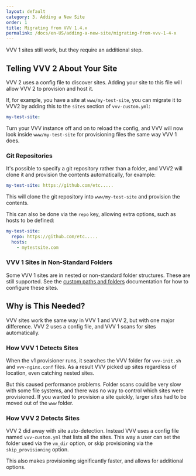 ```yaml
---
layout: default
category: 3. Adding a New Site
order: 1
title: Migrating from VVV 1.4.x
permalink: /docs/en-US/adding-a-new-site/migrating-from-vvv-1-4-x
---
```


VVV 1 sites still work, but they require an additional step.

## Telling VVV 2 About Your Site

VVV 2 uses a config file to discover sites. Adding your site to this file will allow VVV 2 to provision and host it.

If, for example, you have a site at `www/my-test-site`, you can migrate it to VVV2 by adding this to the `sites` section of `vvv-custom.yml`:

```YAML
my-test-site:
```

Turn your VVV instance off and on to reload the config, and VVV will now look inside `www/my-test-site` for provisioning files the same way VVV 1 does.

### Git Repositories

It's possible to specify a git repository rather than a folder, and VVV2 will clone it and provision the contents automatically, for example:

```YAML
my-test-site: https://github.com/etc.....
```

This will clone the git repository into `www/my-test-site` and provision the contents.

This can also be done via the `repo` key, allowing extra options, such as hosts to be defined:

```YAML
my-test-site:
  repo: https://github.com/etc.....
  hosts:
    - mytestsite.com
```

### VVV 1 Sites in Non-Standard Folders

Some VVV 1 sites are in nested or non-standard folder structures. These are still supported. See the [custom paths and folders](custom-paths-and-folders.md) documentation for how to configure these sites.

## Why is This Needed?

VVV sites work the same way in VVV 1 and VVV 2, but with one major difference. VVV 2 uses a config file, and VVV 1 scans for sites automatically.

### How VVV 1 Detects Sites

When the v1 provisioner runs, it searches the VVV folder for `vvv-init.sh` and `vvv-nginx.conf` files. As a result VVV picked up sites regardless of location, even catching nested sites.

But this caused performance problems. Folder scans could be very slow with some file systems, and there was no way to control which sites were provisioned. If you wanted to provision a site quickly, larger sites had to be moved out of the `www` folder.

### How VVV 2 Detects Sites

VVV 2 did away with site auto-detection. Instead VVV uses a config file named `vvv-custom.yml` that lists all the sites. This way a user can set the folder used via the `vm_dir` option, or skip provisioning via the `skip_provisioning` option.

This also makes provisioning significantly faster, and allows for additional options.
